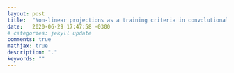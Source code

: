```yaml
---
layout: post
title:  "Non-linear projections as a training criteria in convolutional neural networks (CNN)[WIP]"
date:   2020-06-29 17:47:58 -0300
# categories: jekyll update
comments: true
mathjax: true
description: "."
keywords: ""
---
```


<!-- https://jekyllrb.com/tutorials/using-jekyll-with-bundler/ -->


